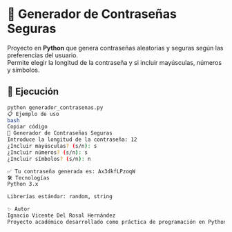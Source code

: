# 🔐 Generador de Contraseñas Seguras

Proyecto en **Python** que genera contraseñas aleatorias y seguras según las preferencias del usuario.  
Permite elegir la longitud de la contraseña y si incluir mayúsculas, números y símbolos.

## 🚀 Ejecución

```bash
python generador_contrasenas.py
📋 Ejemplo de uso
bash
Copiar código
🔐 Generador de Contraseñas Seguras
Introduce la longitud de la contraseña: 12
¿Incluir mayúsculas? (s/n): s
¿Incluir números? (s/n): s
¿Incluir símbolos? (s/n): n

✅ Tu contraseña generada es: Ax3dkfLPzoqW
🛠 Tecnologías
Python 3.x

Librerías estándar: random, string

✨ Autor
Ignacio Vicente Del Rosal Hernández
Proyecto académico desarrollado como práctica de programación en Python.


